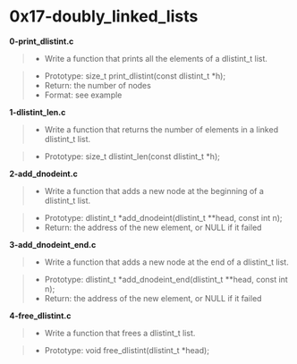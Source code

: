 # 0x17-doubly_linked_lists

**0-print_dlistint.c**
> * Write a function that prints all the elements of a dlistint_t list.

> * Prototype: size_t print_dlistint(const dlistint_t *h);
> * Return: the number of nodes
> * Format: see example

**1-dlistint_len.c**
> * Write a function that returns the number of elements in a linked dlistint_t list.

> * Prototype: size_t dlistint_len(const dlistint_t *h);

**2-add_dnodeint.c**
> * Write a function that adds a new node at the beginning of a dlistint_t list.

> * Prototype: dlistint_t *add_dnodeint(dlistint_t **head, const int n);
> * Return: the address of the new element, or NULL if it failed

**3-add_dnodeint_end.c**
> * Write a function that adds a new node at the end of a dlistint_t list.

> * Prototype: dlistint_t *add_dnodeint_end(dlistint_t **head, const int n);
> * Return: the address of the new element, or NULL if it failed

**4-free_dlistint.c**
> * Write a function that frees a dlistint_t list.

> * Prototype: void free_dlistint(dlistint_t *head);
